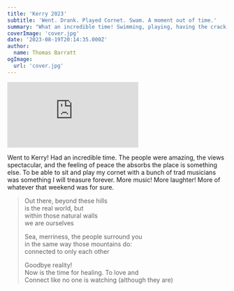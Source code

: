 ```yaml
---
title: 'Kerry 2023'
subtitle: 'Went. Drank. Played Cornet. Swam. A moment out of time.'
summary: "What an incredible time! Swimming, playing, having the crack; a real moment in time I will treasure forever. This isn't so much of a post as a shortcut to a YouTube video, but, it's something."
coverImage: 'cover.jpg'
date: '2023-08-19T20:14:35.000Z'
author:
  name: Thomas Barratt
ogImage:
  url: 'cover.jpg'
---
```


<iframe src="https://www.youtube.com/embed/dvObhS8wxCM" title="YouTube video player" frameborder="0" allow="accelerometer; autoplay; clipboard-write; encrypted-media; gyroscope; picture-in-picture; web-share" allowfullscreen></iframe>

Went to Kerry! Had an incredible time. The people were amazing, the views spectacular, and the feeling of peace the absorbs the place is something else. To be able to sit and play my cornet with a bunch of trad musicians was something I will treasure forever. More music! More laughter! More of whatever that weekend was for sure.

> Out there, beyond these hills  
> is the real world, but  
> within those natural walls  
> we are ourselves  
> 
> Sea, merriness, the people surround you  
> in the same way those mountains do:  
> connected to only each other  
> 
> Goodbye reality!  
> Now is the time for healing. To love and  
> Connect like no one is watching (although they are)   